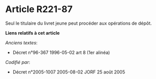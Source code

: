 # Article R221-87

Seul le titulaire du livret jeune peut procéder aux opérations de dépôt.

**Liens relatifs à cet article**

_Anciens textes_:

  - Décret n°96-367 1996-05-02 art 8 (1er alinéa)

_Codifié par_:

  - Décret n°2005-1007 2005-08-02 JORF 25 août 2005
